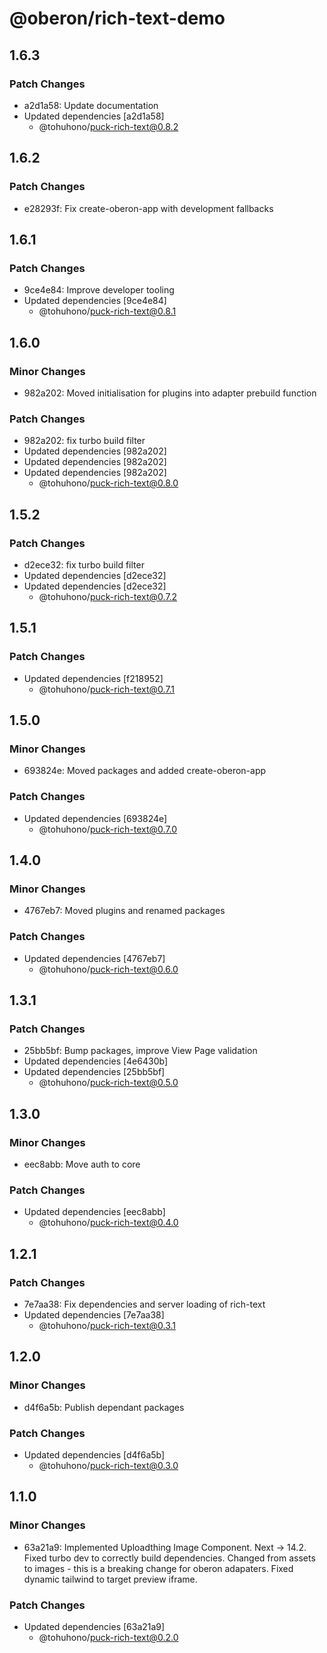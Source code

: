 # @oberon/rich-text-demo

## 1.6.3

### Patch Changes

- a2d1a58: Update documentation
- Updated dependencies [a2d1a58]
  - @tohuhono/puck-rich-text@0.8.2

## 1.6.2

### Patch Changes

- e28293f: Fix create-oberon-app with development fallbacks

## 1.6.1

### Patch Changes

- 9ce4e84: Improve developer tooling
- Updated dependencies [9ce4e84]
  - @tohuhono/puck-rich-text@0.8.1

## 1.6.0

### Minor Changes

- 982a202: Moved initialisation for plugins into adapter prebuild function

### Patch Changes

- 982a202: fix turbo build filter
- Updated dependencies [982a202]
- Updated dependencies [982a202]
- Updated dependencies [982a202]
  - @tohuhono/puck-rich-text@0.8.0

## 1.5.2

### Patch Changes

- d2ece32: fix turbo build filter
- Updated dependencies [d2ece32]
- Updated dependencies [d2ece32]
  - @tohuhono/puck-rich-text@0.7.2

## 1.5.1

### Patch Changes

- Updated dependencies [f218952]
  - @tohuhono/puck-rich-text@0.7.1

## 1.5.0

### Minor Changes

- 693824e: Moved packages and added create-oberon-app

### Patch Changes

- Updated dependencies [693824e]
  - @tohuhono/puck-rich-text@0.7.0

## 1.4.0

### Minor Changes

- 4767eb7: Moved plugins and renamed packages

### Patch Changes

- Updated dependencies [4767eb7]
  - @tohuhono/puck-rich-text@0.6.0

## 1.3.1

### Patch Changes

- 25bb5bf: Bump packages, improve View Page validation
- Updated dependencies [4e6430b]
- Updated dependencies [25bb5bf]
  - @tohuhono/puck-rich-text@0.5.0

## 1.3.0

### Minor Changes

- eec8abb: Move auth to core

### Patch Changes

- Updated dependencies [eec8abb]
  - @tohuhono/puck-rich-text@0.4.0

## 1.2.1

### Patch Changes

- 7e7aa38: Fix dependencies and server loading of rich-text
- Updated dependencies [7e7aa38]
  - @tohuhono/puck-rich-text@0.3.1

## 1.2.0

### Minor Changes

- d4f6a5b: Publish dependant packages

### Patch Changes

- Updated dependencies [d4f6a5b]
  - @tohuhono/puck-rich-text@0.3.0

## 1.1.0

### Minor Changes

- 63a21a9: Implemented Uploadthing Image Component. Next -> 14.2. Fixed turbo
  dev to correctly build dependencies. Changed from assets to images - this is a
  breaking change for oberon adapaters. Fixed dynamic tailwind to target preview
  iframe.

### Patch Changes

- Updated dependencies [63a21a9]
  - @tohuhono/puck-rich-text@0.2.0
